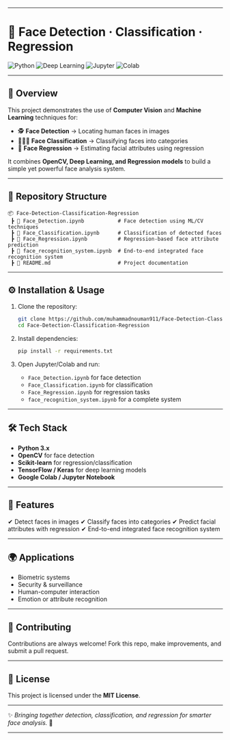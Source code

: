 
---

# 👤 Face Detection · Classification · Regression

![Python](https://img.shields.io/badge/Python-3.x-blue?logo=python)
![Deep Learning](https://img.shields.io/badge/Deep%20Learning-CNN-orange?logo=tensorflow)
![Jupyter](https://img.shields.io/badge/Notebook-Jupyter-orange?logo=jupyter)
![Colab](https://img.shields.io/badge/Google-Colab-yellow?logo=googlecolab)

---

## 📌 Overview

This project demonstrates the use of **Computer Vision** and **Machine Learning** techniques for:

* 🕵️ **Face Detection** → Locating human faces in images
* 🧑‍🤝‍🧑 **Face Classification** → Classifying faces into categories
* 📏 **Face Regression** → Estimating facial attributes using regression

It combines **OpenCV, Deep Learning, and Regression models** to build a simple yet powerful face analysis system.

---

## 📂 Repository Structure

```
📦 Face-Detection-Classification-Regression
 ┣ 📜 Face_Detection.ipynb           # Face detection using ML/CV techniques
 ┣ 📜 Face_Classification.ipynb      # Classification of detected faces
 ┣ 📜 Face_Regression.ipynb          # Regression-based face attribute prediction
 ┣ 📜 face_recognition_system.ipynb  # End-to-end integrated face recognition system
 ┣ 📜 README.md                      # Project documentation
```

---

## ⚙️ Installation & Usage

1. Clone the repository:

   ```bash
   git clone https://github.com/muhammadnouman911/Face-Detection-Classification-Regression.git
   cd Face-Detection-Classification-Regression
   ```

2. Install dependencies:

   ```bash
   pip install -r requirements.txt
   ```

3. Open Jupyter/Colab and run:

   * `Face_Detection.ipynb` for face detection
   * `Face_Classification.ipynb` for classification
   * `Face_Regression.ipynb` for regression tasks
   * `face_recognition_system.ipynb` for a complete system

---

## 🛠️ Tech Stack

* **Python 3.x**
* **OpenCV** for face detection
* **Scikit-learn** for regression/classification
* **TensorFlow / Keras** for deep learning models
* **Google Colab / Jupyter Notebook**

---

## 🚀 Features

✔ Detect faces in images
✔ Classify faces into categories
✔ Predict facial attributes with regression
✔ End-to-end integrated face recognition system

---

## 🌍 Applications

* Biometric systems
* Security & surveillance
* Human-computer interaction
* Emotion or attribute recognition

---

## 🤝 Contributing

Contributions are always welcome! Fork this repo, make improvements, and submit a pull request.

---

## 📜 License

This project is licensed under the **MIT License**.

---

✨ *Bringing together detection, classification, and regression for smarter face analysis.* 👤

---
